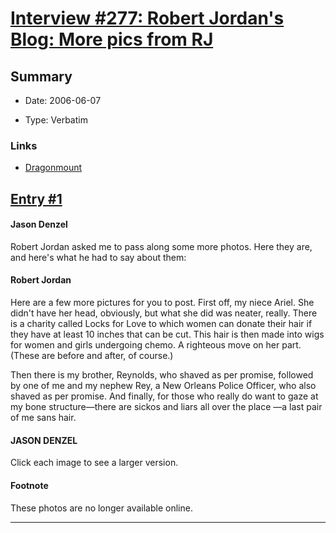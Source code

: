 # [Interview #277: Robert Jordan's Blog: More pics from RJ](https://www.theoryland.com/intvmain.php?i=277)

## Summary

- Date: 2006-06-07

- Type: Verbatim

### Links

- [Dragonmount](http://www.dragonmount.com/forums/blog/4/entry-352-more-pics-from-rj/)


## [Entry #1](https://www.theoryland.com/intvmain.php?i=277#1)

#### Jason Denzel

Robert Jordan asked me to pass along some more photos. Here they are, and here's what he had to say about them:

#### Robert Jordan

Here are a few more pictures for you to post. First off, my niece Ariel. She didn't have her head, obviously, but what she did was neater, really. There is a charity called Locks for Love to which women can donate their hair if they have at least 10 inches that can be cut. This hair is then made into wigs for women and girls undergoing chemo. A righteous move on her part. (These are before and after, of course.)

Then there is my brother, Reynolds, who shaved as per promise, followed by one of me and my nephew Rey, a New Orleans Police Officer, who also shaved as per promise. And finally, for those who really do want to gaze at my bone structure—there are sickos and liars all over the place —a last pair of me sans hair.

#### JASON DENZEL

Click each image to see a larger version.

#### Footnote

These photos are no longer available online.


---

